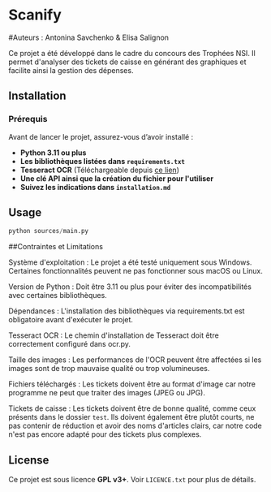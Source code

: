 # Scanify
#Auteurs : Antonina Savchenko & Elisa Salignon

Ce projet a été développé dans le cadre du concours des Trophées NSI. Il permet d'analyser des tickets de caisse en générant des graphiques et facilite ainsi la gestion des dépenses.


## Installation

### Prérequis
Avant de lancer le projet, assurez-vous d’avoir installé :
- **Python 3.11 ou plus**
- **Les bibliothèques listées dans `requirements.txt`**
- **Tesseract OCR** (Téléchargeable depuis [ce lien](https://github.com/UB-Mannheim/tesseract/wiki))
- **Une clé API ainsi que la création du fichier pour l'utiliser**
- **Suivez les indications dans `installation.md`**


## Usage

```python
python sources/main.py
```


##Contraintes et Limitations

Système d'exploitation : Le projet a été testé uniquement sous Windows. Certaines fonctionnalités peuvent ne pas fonctionner sous macOS ou Linux.

Version de Python : Doit être 3.11 ou plus pour éviter des incompatibilités avec certaines bibliothèques.

Dépendances : L'installation des bibliothèques via requirements.txt est obligatoire avant d'exécuter le projet.

Tesseract OCR : Le chemin d'installation de Tesseract doit être correctement configuré dans ocr.py.

Taille des images : Les performances de l'OCR peuvent être affectées si les images sont de trop mauvaise qualité ou trop volumineuses.

Fichiers téléchargés : Les tickets doivent être au format d'image car notre programme ne peut que traiter des images (JPEG ou JPG).

Tickets de caisse : Les tickets doivent être de bonne qualité, comme ceux présents dans le dossier `test`. Ils doivent également être plutôt courts, ne pas contenir de réduction et avoir des noms d'articles clairs, car notre code n'est pas encore adapté pour des tickets plus complexes.


## License

Ce projet est sous licence **GPL v3+**. Voir `LICENCE.txt` pour plus de détails.

